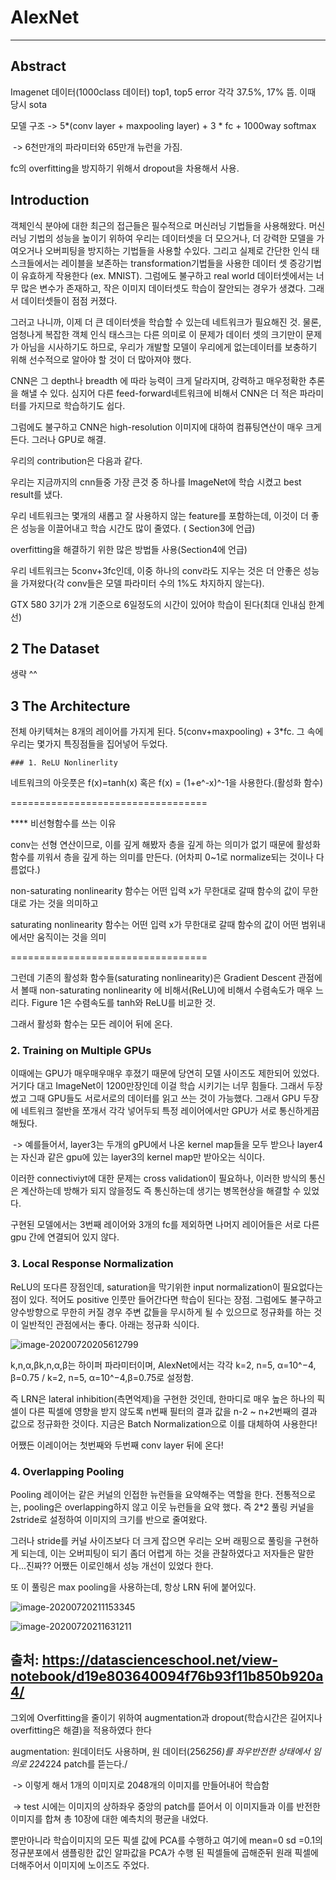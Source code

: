 # AlexNet

---

## Abstract

Imagenet 데이터(1000class 데이터) top1, top5 error 각각 37.5%, 17% 뜸. 이때 당시 sota

모델 구조 ->  5*(conv layer + maxpooling layer) + 3 * fc + 1000way softmax 

​	->  6천만개의 파라미터와 65만개 뉴런을 가짐.

fc의 overfitting을 방지하기 위해서 dropout을 차용해서 사용.



## Introduction

객체인식 분야에 대한 최근의 접근들은 필수적으로 머신러닝 기법들을 사용해왔다. 머신러닝 기법의 성능을 높이기 위하여 우리는 데이터셋을 더 모으거나, 더 강력한 모델을 가여오거나 오버피팅을 방지하는 기법들을 사용할 수있다. 그리고 실제로 간단한 인식 태스크들에서는 레이블을 보존하는 transformation기법들을 사용한 데이터 셋 증강기법이 유효하게 작용한다 (ex. MNIST). 그럼에도 불구하고 real world 데이터셋에서는 너무 많은 변수가 존재하고, 작은 이미지 데이터셋도 학습이 잘안되는 경우가 생겼다. 그래서 데이터셋들이 점점 커졌다.

그러고 나니까, 이제 더 큰 데이터셋을 학습할 수 있는데 네트워크가 필요해진 것. 물론, 엄청나게 복잡한 객체 인식 태스크는 다른 의미로 이 문제가 데이터 셋의 크기만이 문제가 아님을 시사하기도 하므로, 우리가 개발할 모델이 우리에게 없는데이터를 보충하기 위해 선수적으로 알아야 할 것이 더 많아져야 했다. 

CNN은 그 depth나 breadth 에 따라 능력이 크게 달라지며, 강력하고 매우정확한 추론을 해낼 수 있다. 심지어 다른 feed-forward네트워크에 비해서 CNN은 더 적은 파라미터를 가지므로 학습하기도 쉽다.

그럼에도 불구하고 CNN은 high-resolution 이미지에 대하여 컴퓨팅연산이 매우 크게 든다. 그러나 GPU로 해결.

우리의 contribution은 다음과 같다.

 우리는 지금까지의 cnn들중 가장 큰것 중 하나를 ImageNet에 학습 시켰고 best result를 냈다.

 우리 네트워크는 몇개의 새롭고 잘 사용하지 않는 feature를 포함하는데, 이것이 더 좋은 성능을 이끌어내고 학습 시간도 많이 줄였다. ( Section3에 언급)

  overfitting을 해결하기 위한 많은 방법들 사용(Section4에 언급)

  우리 네트워크는 5conv+3fc인데, 이중 하나의 conv라도 지우는 것은 더 안좋은 성능을 가져왔다(각  conv들은 모델 파라미터 수의 1%도 차지하지 않는다).

GTX 580 3기가 2개 기준으로 6일정도의 시간이 있어야 학습이 된다(최대 인내심 한계선)

## 2 The Dataset

생략 ^^

## 3 The Architecture

전체 아키텍쳐는 8개의 레이어를 가지게 된다. 5(conv+maxpooling) + 3*fc. 그 속에 우리는 몇가지 특징점들을 집어넣어 두었다. 

	### 1. ReLU Nonlinerlity

네트워크의 아웃풋은 f(x)=tanh(x) 혹은 f(x) = (1+e^-x)^-1을 사용한다.(활성화 함수)

==================================

**** 비선형함수를 쓰는 이유

conv는 선형 연산이므로, 이를 깊게 해봤자 층을 깊게 하는 의미가 없기 때문에 활성화 함수를 끼워서 층을 깊게 하는 의미를 만든다. (어차피 0~1로 normalize되는 것이나 다름없다.)



non-saturating nonlinearity 함수는 어떤 입력 x가 무한대로 갈때 함수의 값이 무한대로 가는 것을 의미하고

saturating nonlinearity 함수는 어떤 입력 x가 무한대로 갈때 함수의 값이 어떤 범위내에서만 움직이는 것을 의미

==================================

그런데 기존의 활성화 함수들(saturating nonlinearity)은 Gradient Descent 관점에서 볼때 non-saturating nonlinearity 에 비해서(ReLU)에 비해서 수렴속도가 매우 느리다. Figure 1은 수렴속도를 tanh와 ReLU를 비교한 것.

그래서 활성화 함수는 모든 레이어 뒤에 온다.

### 2. Training on Multiple GPUs

이때에는 GPU가 매우매우매우 후졌기 때문에 당연히 모델 사이즈도 제한되어 있었다. 거기다 대고 ImageNet이 1200만장인데 이걸 학습 시키기는 너무 힘들다. 그래서 두장 썼고 그때 GPU들도 서로서로의 데이터를 읽고 쓰는 것이 가능했다. 그래서 GPU 두장에 네트워크 절반을 쪼개서 각각 넣어두되 특정 레이어에서만 GPU가 서로 통신하게끔 해뒀다.

​	-> 예를들어서, layer3는 두개의 gPU에서 나온 kernel map들을 모두 받으나 layer4는 자신과 같은 gpu에 있는 layer3의 kernel map만 받아오는 식이다.

이러한 connectiviyt에 대한 문제는 cross validation이 필요하나, 이러한 방식의 통신은 계산하는데 방해가 되지 않을정도 즉 통신하는데 생기는 병목현상을 해결할 수 있었다. 

구현된 모델에서는 3번째 레이어와 3개의 fc를 제외하면 나머지 레이어들은 서로 다른 gpu 간에 연결되어 있지 않다. 

### 3. Local Response Normalization

ReLU의 또다른 장점인데, saturation을 막기위한 input normalization이 필요없다는 점이 있다. 적어도 positive 인풋만 들어간다면 학습이 된다는 장점. 그럼에도 불구하고 양수방향으로 무한히 커질 경우 주변 값들을 무시하게 될 수 있으므로 정규화를 하는 것이 일반적인 관점에서는 좋다. 아래는 정규화 식이다.

![image-20200720205612799](C:\Users\MIRL\AppData\Roaming\Typora\typora-user-images\image-20200720205612799.png)



 k,n,α,βk,n,α,β는 하이퍼 파라미터이며, AlexNet에서는 각각 k=2, n=5, α=10^−4, β=0.75 / k=2, n=5, α=10^−4,β=0.75로 설정함.

즉 LRN은 lateral inhibition(측면억제)을 구현한 것인데, 한마디로 매우 높은 하나의 픽셀이 다른 픽셀에 영향을 받지 않도록 n번째 필터의 결과 값을 n-2 ~ n+2번째의 결과 값으로 정규화한 것이다. 지금은 Batch Normalization으로 이를 대체하여 사용한다!

어쨌든 이레이어는 첫번째와 두번째 conv layer 뒤에 온다!



### 4. Overlapping Pooling

Pooling 레이어는 같은 커널의 인접한 뉴런들을 요약해주는 역할을 한다. 전통적으로는, pooling은 overlapping하지 않고 이웃 뉴런들을 요약 했다. 즉 2*2 풀링 커널을 2stride로 설정하여 이미지의 크기를 반으로 줄여왔다. 

그러나 stride를 커널 사이즈보다 더 크게 잡으면 우리는 오버 래핑으로 풀링을 구현하게 되는데, 이는 오버피팅이 되기 좀더 어렵게 하는 것을 관찰하였다고 저자들은 말한다...진짜?? 어쨌든 이로인해서 성능 개선이 있었다 한다.

또 이 풀링은 max pooling을 사용하는데, 항상 LRN 뒤에 붙어있다.

![image-20200720211153345](C:\Users\MIRL\AppData\Roaming\Typora\typora-user-images\image-20200720211153345.png)

![image-20200720211631211](C:\Users\MIRL\AppData\Roaming\Typora\typora-user-images\image-20200720211631211.png)

## 출처: https://datascienceschool.net/view-notebook/d19e803640094f76b93f11b850b920a4/

그외에 Overfitting을 줄이기 위하여 augmentation과 dropout(학습시간은 길어지나 overfitting은 해결)을 적용하였다 한다

augmentation: 원데이터도 사용하며, 원 데이터(256*256)를 좌우반전한 상태에서 임의로 224*224 patch를 뜯는다./

​	-> 이렇게 해서 1개의 이미지로 2048개의 이미지를 만들어내어 학습함

​	-> test 시에는 이미지의 상하좌우 중앙의 patch를 뜯어서 이 이미지들과 이를 반전한 이미지를 합쳐 총 10장에 대한 예측치의 평균을 내었다.

뿐만아니라 학습이미지의 모든 픽셀 값에 PCA를 수행하고 여기에 mean=0 sd =0.1의 정규분포에서 샘플링한 값인 알파값을 PCA가 수행 된 픽셀들에 곱해준뒤 원래 픽셀에 더해주어서 이미지에 노이즈도 주었다.